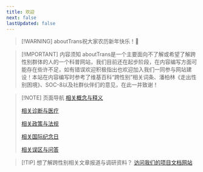 ```yaml
---
title: 欢迎
next: false
lastUpdated: false
---
```


> [!WARNING] aboutTrans祝大家农历新年快乐！🎊

> [!IMPORTANT] 内容须知
> aboutTrans是一个主要面向不了解或希望了解跨性别群体的人的一个科普网站，我们目前还在起步阶段，在内容编写方面可能存在些许不足，如有错误欢迎积极指出也欢迎加入我们一同参与网站建设！本站在内容编写时参考了维基百科“跨性别”相关词条、潘柏林《走出性别困境》、SOC-8以及社群伙伴们的意见，在此一并致谢！

> [!NOTE] 页面导航
> [相关概念与释义](/document/concept-and-definition)
> 
> [相关诊断与医疗](/document/diagnosis-and-medical)
> 
> [相关政策与法规](/document/policy-and-regulation)
> 
> [相关国际纪念日](/document/day-and-festival)
> 
> [相关误区与问答](/document/q-and-a)

> [!TIP] 想了解跨性别相关文章报道与调研资料？
> [访问我们的项目文档网站](https://docs.transzh.org/)
